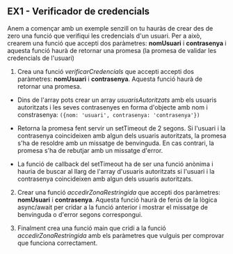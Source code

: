 ## EX1 - Verificador de credencials

Anem a començar amb un exemple senzill on tu hauràs de crear des de zero una funció que verifiqui les credencials d'un usuari. Per a això, crearem una funció que accepti dos paràmetres: **nomUsuari** i **contrasenya** i aquesta funció haurà de retornar una promesa (la promesa de validar les credencials de l'usuari)

1. Crea una funció _verificarCredencials_ que accepti accepti dos paràmetres: **nomUsuari** i **contrasenya**. Aquesta funció haurà de retornar una promesa.

- Dins de l'array pots crear un array _usuarisAutoritzats_ amb els usuaris autoritzats i les seves contrasenyes en forma d'objecte amb nom i constrasenya:
  `({nom: 'usuari', contrasenya: 'contrasenya'})`

- Retorna la promesa fent servir un setTimeout de 2 segons. Si l'usuari i la contrasenya coincideixen amb algun dels usuaris autoritzats, la promesa s'ha de resoldre amb un missatge de benvinguda. En cas contrari, la promesa s'ha de rebutjar amb un missatge d'error.

- La funció de callback del setTimeout ha de ser una funció anònima i hauria de buscar al llarg de l'array d'usuaris autoritzats si l'usuari i la contrasenya coincideixen amb algun dels usuaris autoritzats.

2. Crear una funció _accedirZonaRestringida_ que accepti dos paràmetres: **nomUsuari** i **contrasenya**. Aquesta funció haurà de ferús de la lògica async/await per cridar a la funció anterior i mostrar el missatge de benvinguda o d'error segons correspongui.

3. Finalment crea una funció main que cridi a la funció _accedirZonaRestringida_ amb els paràmetres que vulguis per comprovar que funciona correctament.
